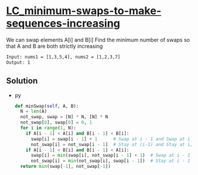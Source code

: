 # [LC_minimum-swaps-to-make-sequences-increasing](https://leetcode.com/problems/minimum-swaps-to-make-sequences-increasing)

We can swap elements A[i] and B[i]
Find the minimum number of swaps so that A and B are both strictly increasing

```txt
Input: nums1 = [1,3,5,4], nums2 = [1,2,3,7]
Output: 1
```

## Solution

* py

  ```py
  def minSwap(self, A, B):
    N = len(A)
    not_swap, swap = [N] * N, [N] * N
    not_swap[0], swap[0] = 0, 1
    for i in range(1, N):
      if A[i - 1] < A[i] and B[i - 1] < B[i]:
        swap[i] = swap[i - 1] + 1      # Swap at i - 1 and Swap at i
        not_swap[i] = not_swap[i - 1]  # Stay at (i-1) and Stay at i,
      if A[i - 1] < B[i] and B[i - 1] < A[i]:
        swap[i] = min(swap[i], not_swap[i - 1] + 1)  # Swap at i - 1 and stay at i
        not_swap[i] = min(not_swap[i], swap[i - 1])  # Stay at i - 1 and swap at i
    return min(swap[-1], not_swap[-1])
  ```
